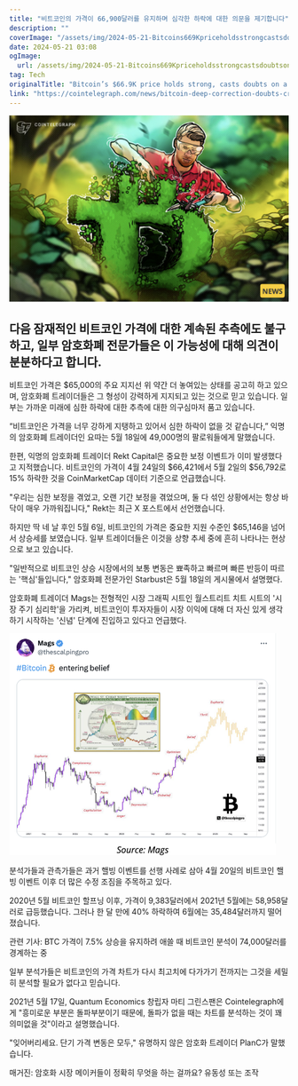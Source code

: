 ```yaml
---
title: "비트코인의 가격이 66,900달러를 유지하며 심각한 하락에 대한 의문을 제기합니다"
description: ""
coverImage: "/assets/img/2024-05-21-Bitcoins669Kpriceholdsstrongcastsdoubtsonadeepcorrection_thumbnail.png"
date: 2024-05-21 03:08
ogImage: 
  url: /assets/img/2024-05-21-Bitcoins669Kpriceholdsstrongcastsdoubtsonadeepcorrection_thumbnail.png
tag: Tech
originalTitle: "Bitcoin’s $66.9K price holds strong, casts doubts on a ‘deep correction’"
link: "https://cointelegraph.com/news/bitcoin-deep-correction-doubts-crypto-analysts-price"
---
```



![Bitcoin Price](/assets/img/2024-05-21-Bitcoins669Kpriceholdsstrongcastsdoubtsonadeepcorrection_thumbnail.png)

## 다음 잠재적인 비트코인 가격에 대한 계속된 추측에도 불구하고, 일부 암호화폐 전문가들은 이 가능성에 대해 의견이 분분하다고 합니다.

비트코인 가격은 $65,000의 주요 지지선 위 약간 더 놓여있는 상태를 공고히 하고 있으며, 암호화폐 트레이더들은 그 형성이 강력하게 지지되고 있는 것으로 믿고 있습니다. 일부는 가까운 미래에 심한 하락에 대한 추측에 대한 의구심마저 품고 있습니다.

“비트코인은 가격을 너무 강하게 지탱하고 있어서 심한 하락이 없을 것 같습니다,” 익명의 암호화폐 트레이더인 요따는 5월 18일에 49,000명의 팔로워들에게 말했습니다.

<div class="content-ad"></div>

한편, 익명의 암호화폐 트레이더 Rekt Capital은 중요한 보정 이벤트가 이미 발생했다고 지적했습니다. 비트코인의 가격이 4월 24일의 $66,421에서 5월 2일의 $56,792로 15% 하락한 것을 CoinMarketCap 데이터 기준으로 언급했습니다.

"우리는 심한 보정을 겪었고, 오랜 기간 보정을 겪었으며, 둘 다 섞인 상황에서는 항상 바닥이 매우 가까워집니다," Rekt는 최근 X 포스트에서 선언했습니다.

하지만 딱 네 날 후인 5월 6일, 비트코인의 가격은 중요한 지원 수준인 $65,146을 넘어서 상승세를 보였습니다. 일부 트레이더들은 이것을 상향 추세 중에 흔히 나타나는 현상으로 보고 있습니다.

<div class="content-ad"></div>

"일반적으로 비트코인 상승 시장에서의 보통 변동은 뾰족하고 빠르며 빠른 반등이 따르는 '핵심'들입니다," 암호화폐 전문가인 Starbust은 5월 18일의 게시물에서 설명했다.

암호화폐 트레이더 Mags는 전형적인 시장 그래픽 시트인 월스트리트 치트 시트의 '시장 주기 심리학'을 가리켜, 비트코인이 투자자들이 시장 이익에 대해 더 자신 있게 생각하기 시작하는 '신념' 단계에 진입하고 있다고 언급했다.

![Bitcoin Price](/assets/img/2024-05-21-Bitcoins669Kpriceholdsstrongcastsdoubtsonadeepcorrection_1.png)

분석가들과 관측가들은 과거 핼빙 이벤트를 선행 사례로 삼아 4월 20일의 비트코인 핼빙 이벤트 이후 더 많은 수정 조짐을 주목하고 있다.

<div class="content-ad"></div>

2020년 5월 비트코인 할프닝 이후, 가격이 9,383달러에서 2021년 5월에는 58,958달러로 급등했습니다. 그러나 한 달 만에 40% 하락하여 6월에는 35,484달러까지 떨어졌습니다.

관련 기사: BTC 가격이 7.5% 상승을 유지하려 애쓸 때 비트코인 분석이 74,000달러를 경계하는 중

일부 분석가들은 비트코인의 가격 차트가 다시 최고치에 다가가기 전까지는 그것을 세밀히 분석할 필요가 없다고 믿습니다.

2021년 5월 17일, Quantum Economics 창립자 마티 그린스팬은 Cointelegraph에게 "흥미로운 부분은 돌파부분이기 때문에, 돌파가 없을 때는 차트를 분석하는 것이 꽤 의미없을 것"이라고 설명했습니다.

<div class="content-ad"></div>

"잊어버리세요. 단기 가격 변동은 모두," 유명하지 않은 암호화 트레이더 PlanC가 말했습니다.

매거진: 암호화 시장 메이커들이 정확히 무엇을 하는 걸까요? 유동성 또는 조작